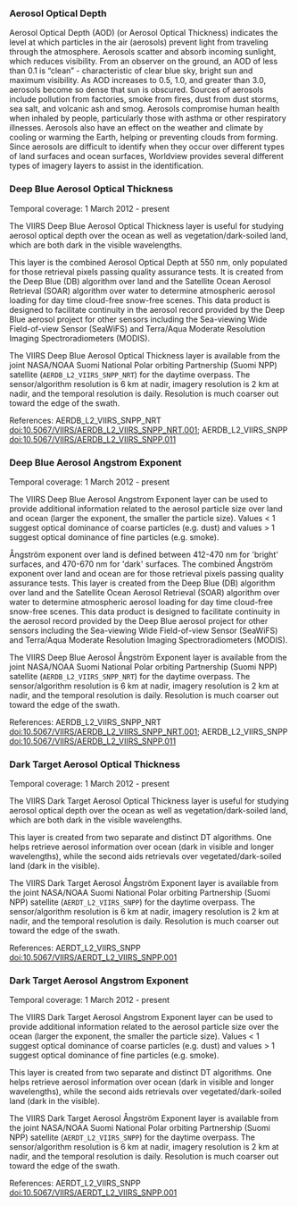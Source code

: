 ### Aerosol Optical Depth
Aerosol Optical Depth (AOD) (or Aerosol Optical Thickness) indicates the level at which particles in the air (aerosols) prevent light from traveling through the atmosphere. Aerosols scatter and absorb incoming sunlight, which reduces visibility. From an observer on the ground, an AOD of less than 0.1 is “clean” - characteristic of clear blue sky, bright sun and maximum visibility. As AOD increases to 0.5, 1.0, and greater than 3.0, aerosols become so dense that sun is obscured. Sources of aerosols include pollution from factories, smoke from fires, dust from dust storms, sea salt, and volcanic ash and smog. Aerosols compromise human health when inhaled by people, particularly those with asthma or other respiratory illnesses. Aerosols also have an effect on the weather and climate by cooling or warming the Earth, helping or preventing clouds from forming. Since aerosols are difficult to identify when they occur over different types of land surfaces and ocean surfaces, Worldview provides several different types of imagery layers to assist in the identification.

### Deep Blue Aerosol Optical Thickness
Temporal coverage: 1 March 2012 - present

The VIIRS Deep Blue Aerosol Optical Thickness layer is useful for studying aerosol optical depth over the ocean as well as vegetation/dark-soiled land, which are both dark in the visible wavelengths.

This layer is the combined Aerosol Optical Depth at 550 nm, only populated for those retrieval pixels passing quality assurance tests. It is created from the Deep Blue (DB) algorithm over land and the Satellite Ocean Aerosol Retrieval (SOAR) algorithm over water to determine atmospheric aerosol loading for day time cloud-free snow-free scenes. This data product is designed to facilitate continuity in the aerosol record provided by the Deep Blue aerosol project for other sensors including the Sea-viewing Wide Field-of-view Sensor (SeaWiFS) and Terra/Aqua Moderate Resolution Imaging Spectroradiometers (MODIS).

The VIIRS Deep Blue Aerosol Optical Thickness layer is available from the joint NASA/NOAA Suomi National Polar orbiting Partnership (Suomi NPP) satellite (`AERDB_L2_VIIRS_SNPP_NRT`) for the daytime overpass. The sensor/algorithm resolution is 6 km at nadir, imagery resolution is 2 km at nadir, and the temporal resolution is daily. Resolution is much coarser out toward the edge of the swath.

References: AERDB_L2_VIIRS_SNPP_NRT [doi:10.5067/VIIRS/AERDB_L2_VIIRS_SNPP_NRT.001](https://doi.org/10.5067/VIIRS/AERDB_L2_VIIRS_SNPP_NRT.001); AERDB_L2_VIIRS_SNPP [doi:10.5067/VIIRS/AERDB_L2_VIIRS_SNPP.011](https://doi.org/10.5067/VIIRS/AERDB_L2_VIIRS_SNPP.011)

### Deep Blue Aerosol Angstrom Exponent
Temporal coverage: 1 March 2012 - present

The VIIRS Deep Blue Aerosol Angstrom Exponent layer can be used to provide additional information related to the aerosol particle size over land and ocean (larger the exponent, the smaller the particle size). Values < 1 suggest optical dominance of coarse particles (e.g. dust) and values > 1 suggest optical dominance of fine particles (e.g. smoke).

Ångström exponent over land is defined between 412-470 nm for 'bright' surfaces, and 470-670 nm for 'dark' surfaces. The combined Ångström exponent over land and ocean are for those retrieval pixels passing quality assurance tests. This layer is created from the Deep Blue (DB) algorithm over land and the Satellite Ocean Aerosol Retrieval (SOAR) algorithm over water to determine atmospheric aerosol loading for day time cloud-free snow-free scenes. This data product is designed to facilitate continuity in the aerosol record provided by the Deep Blue aerosol project for other sensors including the Sea-viewing Wide Field-of-view Sensor (SeaWiFS) and Terra/Aqua Moderate Resolution Imaging Spectroradiometers (MODIS).

The VIIRS Deep Blue Aerosol Ångström Exponent layer is available from the joint NASA/NOAA Suomi National Polar orbiting Partnership (Suomi NPP) satellite (`AERDB_L2_VIIRS_SNPP_NRT`) for the daytime overpass. The sensor/algorithm resolution is 6 km at nadir, imagery resolution is 2 km at nadir, and the temporal resolution is daily. Resolution is much coarser out toward the edge of the swath.

References: AERDB_L2_VIIRS_SNPP_NRT [doi:10.5067/VIIRS/AERDB_L2_VIIRS_SNPP_NRT.001](https://doi.org/10.5067/VIIRS/AERDB_L2_VIIRS_SNPP_NRT.001); AERDB_L2_VIIRS_SNPP [doi:10.5067/VIIRS/AERDB_L2_VIIRS_SNPP.011](https://doi.org/10.5067/VIIRS/AERDB_L2_VIIRS_SNPP.011)

### Dark Target Aerosol Optical Thickness
Temporal coverage: 1 March 2012 - present

The VIIRS Dark Target Aerosol Optical Thickness layer is useful for studying aerosol optical depth over the ocean as well as vegetation/dark-soiled land, which are both dark in the visible wavelengths.

This layer is created from two separate and distinct DT algorithms. One helps retrieve aerosol information over ocean (dark in visible and longer wavelengths), while the second aids retrievals over vegetated/dark-soiled land (dark in the visible).

The VIIRS Dark Target Aerosol Ångström Exponent layer is available from the joint NASA/NOAA Suomi National Polar orbiting Partnership (Suomi NPP) satellite (`AERDT_L2_VIIRS_SNPP`) for the daytime overpass. The sensor/algorithm resolution is 6 km at nadir, imagery resolution is 2 km at nadir, and the temporal resolution is daily. Resolution is much coarser out toward the edge of the swath.

References: AERDT_L2_VIIRS_SNPP [doi:10.5067/VIIRS/AERDT_L2_VIIRS_SNPP.001](https://doi.org/10.5067/VIIRS/AERDT_L2_VIIRS_SNPP.001)

### Dark Target Aerosol Angstrom Exponent
Temporal coverage: 1 March 2012 - present

The VIIRS Dark Target Aerosol Angstrom Exponent layer can be used to provide additional information related to the aerosol particle size over the ocean (larger the exponent, the smaller the particle size). Values < 1 suggest optical dominance of coarse particles (e.g. dust) and values > 1 suggest optical dominance of fine particles (e.g. smoke).

This layer is created from two separate and distinct DT algorithms. One helps retrieve aerosol information over ocean (dark in visible and longer wavelengths), while the second aids retrievals over vegetated/dark-soiled land (dark in the visible).

The VIIRS Dark Target Aerosol Ångström Exponent layer is available from the joint NASA/NOAA Suomi National Polar orbiting Partnership (Suomi NPP) satellite (`AERDT_L2_VIIRS_SNPP`) for the daytime overpass. The sensor/algorithm resolution is 6 km at nadir, imagery resolution is 2 km at nadir, and the temporal resolution is daily. Resolution is much coarser out toward the edge of the swath.

References: AERDT_L2_VIIRS_SNPP [doi:10.5067/VIIRS/AERDT_L2_VIIRS_SNPP.001](https://doi.org/10.5067/VIIRS/AERDT_L2_VIIRS_SNPP.001)